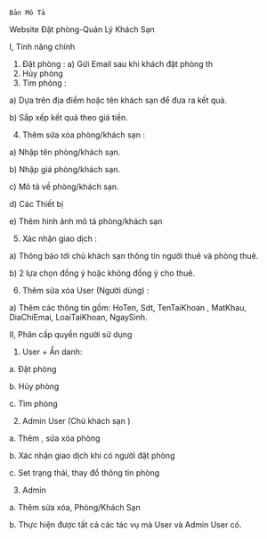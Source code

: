 	Bản Mô Tả
Website Đặt phòng-Quản Lý Khách Sạn

I, Tính năng chính 
1)	Đặt phòng  :
a) 	Gửi Email sau khi khách đặt phòng th
2)	Hủy phòng  
3)	Tìm phòng :

a)	Dựa trên địa điểm hoặc tên khách sạn để đưa ra kết quả.

b)	Sắp xếp kết quả theo giá tiền.

4)	Thêm sửa xóa phòng/khách sạn :

a)	Nhập tên phòng/khách sạn.

b)	Nhập giá phòng/khách sạn.

c)	Mô tả về phòng/khách sạn.

d)	Các Thiết bị

e)	Thêm hình ảnh mô tả phòng/khách sạn

5)	Xác nhận giao dịch : 

a)	Thông báo tới chủ khách sạn thông tin người thuê và phòng thuê.

b)	 2 lựa chọn đồng ý hoặc không đồng ý cho thuê.

6)	Thêm sửa xóa User (Người dùng) :

a)	Thêm các thông tin gồm: HoTen, Sdt, TenTaiKhoan , MatKhau, DiaChiEmai, LoaiTaiKhoan, NgaySinh.

II, Phân cấp quyền người sử dụng 
1.	User + Ẩn danh: 

a.	Đặt phòng 

b.	Hủy phòng 

c.	Tìm phòng 

2.	Admin User (Chủ khách sạn ) 

a.	Thêm , sửa xóa phòng 

b.	Xác nhận giao dịch khi có người đặt phòng 

c.	Set trạng thái, thay đổ thông tin phòng 

3.	Admin 

a.	Thêm sửa xóa, Phòng/Khách Sạn

b.	Thực hiện được tất cả các tác vụ mà User và Admin User có.

